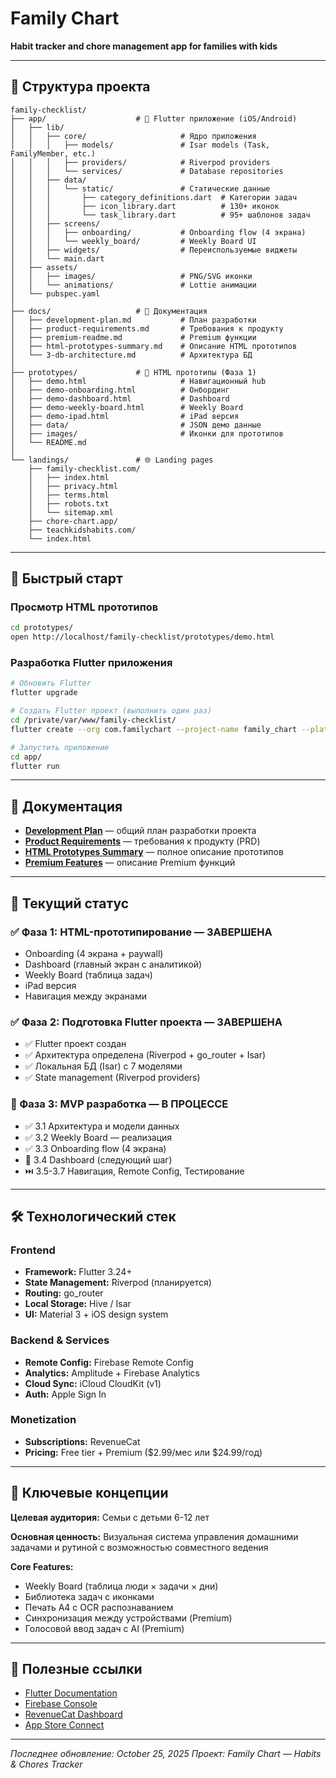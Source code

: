 # Family Chart

**Habit tracker and chore management app for families with kids**

---

## 📁 Структура проекта

```
family-checklist/
├── app/                    # 📱 Flutter приложение (iOS/Android)
│   ├── lib/
│   │   ├── core/                     # Ядро приложения
│   │   │   ├── models/               # Isar models (Task, FamilyMember, etc.)
│   │   │   ├── providers/            # Riverpod providers
│   │   │   └── services/             # Database repositories
│   │   ├── data/
│   │   │   └── static/               # Статические данные
│   │   │       ├── category_definitions.dart  # Категории задач
│   │   │       ├── icon_library.dart          # 130+ иконок
│   │   │       └── task_library.dart          # 95+ шаблонов задач
│   │   ├── screens/
│   │   │   ├── onboarding/           # Onboarding flow (4 экрана)
│   │   │   └── weekly_board/         # Weekly Board UI
│   │   ├── widgets/                  # Переиспользуемые виджеты
│   │   └── main.dart
│   ├── assets/
│   │   ├── images/                   # PNG/SVG иконки
│   │   └── animations/               # Lottie анимации
│   └── pubspec.yaml
│
├── docs/                   # 📄 Документация
│   ├── development-plan.md           # План разработки
│   ├── product-requirements.md       # Требования к продукту
│   ├── premium-readme.md             # Premium функции
│   ├── html-prototypes-summary.md    # Описание HTML прототипов
│   └── 3-db-architecture.md          # Архитектура БД
│
├── prototypes/             # 🎨 HTML прототипы (Фаза 1)
│   ├── demo.html                     # Навигационный hub
│   ├── demo-onboarding.html          # Онбординг
│   ├── demo-dashboard.html           # Dashboard
│   ├── demo-weekly-board.html        # Weekly Board
│   ├── demo-ipad.html                # iPad версия
│   ├── data/                         # JSON демо данные
│   ├── images/                       # Иконки для прототипов
│   └── README.md
│
└── landings/               # 🌐 Landing pages
    ├── family-checklist.com/
    │   ├── index.html
    │   ├── privacy.html
    │   ├── terms.html
    │   ├── robots.txt
    │   └── sitemap.xml
    ├── chore-chart.app/
    ├── teachkidshabits.com/
    └── index.html
```

---

## 🚀 Быстрый старт

### Просмотр HTML прототипов

```bash
cd prototypes/
open http://localhost/family-checklist/prototypes/demo.html
```

### Разработка Flutter приложения

```bash
# Обновить Flutter
flutter upgrade

# Создать Flutter проект (выполнить один раз)
cd /private/var/www/family-checklist/
flutter create --org com.familychart --project-name family_chart --platforms ios,android app

# Запустить приложение
cd app/
flutter run
```

---

## 📖 Документация

- **[Development Plan](docs/development-plan.md)** — общий план разработки проекта
- **[Product Requirements](docs/product-requirements.md)** — требования к продукту (PRD)
- **[HTML Prototypes Summary](docs/html-prototypes-summary.md)** — полное описание прототипов
- **[Premium Features](docs/premium-readme.md)** — описание Premium функций

---

## 🎯 Текущий статус

### ✅ Фаза 1: HTML-прототипирование — **ЗАВЕРШЕНА**
- Onboarding (4 экрана + paywall)
- Dashboard (главный экран с аналитикой)
- Weekly Board (таблица задач)
- iPad версия
- Навигация между экранами

### ✅ Фаза 2: Подготовка Flutter проекта — **ЗАВЕРШЕНА**
- ✅ Flutter проект создан
- ✅ Архитектура определена (Riverpod + go_router + Isar)
- ✅ Локальная БД (Isar) с 7 моделями
- ✅ State management (Riverpod providers)

### 🚧 Фаза 3: MVP разработка — **В ПРОЦЕССЕ**
- ✅ 3.1 Архитектура и модели данных
- ✅ 3.2 Weekly Board — реализация
- ✅ 3.3 Onboarding flow (4 экрана)
- 🚧 3.4 Dashboard (следующий шаг)
- ⏭️ 3.5-3.7 Навигация, Remote Config, Тестирование

---

## 🛠 Технологический стек

### Frontend
- **Framework:** Flutter 3.24+
- **State Management:** Riverpod (планируется)
- **Routing:** go_router
- **Local Storage:** Hive / Isar
- **UI:** Material 3 + iOS design system

### Backend & Services
- **Remote Config:** Firebase Remote Config
- **Analytics:** Amplitude + Firebase Analytics
- **Cloud Sync:** iCloud CloudKit (v1)
- **Auth:** Apple Sign In

### Monetization
- **Subscriptions:** RevenueCat
- **Pricing:** Free tier + Premium ($2.99/мес или $24.99/год)

---

## 📝 Ключевые концепции

**Целевая аудитория:** Семьи с детьми 6-12 лет

**Основная ценность:** Визуальная система управления домашними задачами и рутиной с возможностью совместного ведения

**Core Features:**
- Weekly Board (таблица люди × задачи × дни)
- Библиотека задач с иконками
- Печать A4 с OCR распознаванием
- Синхронизация между устройствами (Premium)
- Голосовой ввод задач с AI (Premium)

---

## 🔗 Полезные ссылки

- [Flutter Documentation](https://docs.flutter.dev/)
- [Firebase Console](https://console.firebase.google.com/)
- [RevenueCat Dashboard](https://app.revenuecat.com/)
- [App Store Connect](https://appstoreconnect.apple.com/)

---

*Последнее обновление: October 25, 2025*
*Проект: Family Chart — Habits & Chores Tracker*
